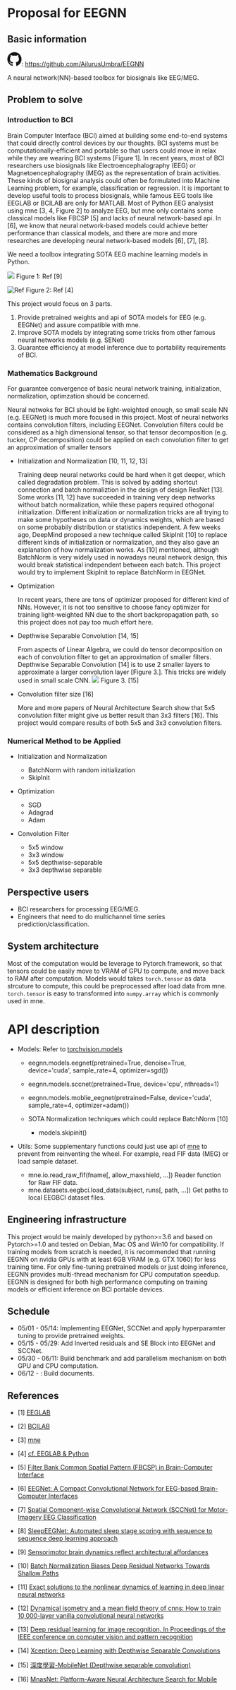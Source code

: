 # Proposal for EEGNN


## Basic information

![](https://github.com/AilurusUmbra/Archived/raw/master/GitHub-Mark-32px.png): https://github.com/AilurusUmbra/EEGNN

A neural network(NN)-based toolbox for biosignals like EEG/MEG.

## Problem to solve

### Introduction to BCI

Brain Computer Interface (BCI) aimed at building some end-to-end systems that could directly control devices by our thoughts. BCI systems must be computationally-efficient and portable so that users could  move in relax while they are wearing BCI systems [Figure 1]. In recent years, most of BCI researchers use biosignals like Electroencephalography (EEG) or Magnetoencephalography (MEG) as the representation of brain activities. These kinds of biosignal analysis could often be formulated into Machine Learning problem, for example, classification or regression. It is important to develop useful tools to process biosignals, while famous EEG tools like EEGLAB or BCILAB are only for MATLAB. Most of Python EEG analysist using  mne [3, 4, Figure 2] to analyze EEG, but mne only contains some classical models like FBCSP [5] and lacks of neural network-based api. In [6], we know that neural network-based models could achieve better performance than classical models, and there are more and more researches are developing neural network-based models [6], [7], [8].

We need a toolbox integrating SOTA EEG machine learning models in Python. 

![](https://i.imgur.com/tMkSeTL.png) Figure 1: Ref [9]

![Ref](https://sccn.ucsd.edu/mediawiki/images/thumb/2/2e/EEGLAB_usage.jpg/600px-EEGLAB_usage.jpg) Figure 2: Ref [4]



This project would focus on 3 parts.

1. Provide pretrained weights and api of SOTA models for EEG (e.g. EEGNet) and assure compatible with mne.
2. Improve SOTA models by integrating some tricks from other famous neural networks models (e.g. SENet)
3. Guarantee efficiency at model inference due to portability requirements of BCI.

### Mathematics Background

For guarantee convergence of basic neural network training, initialization, normalization, optimzation should be concerned.

Neural netwoks for BCI should be light-weighted enough, so small scale NN (e.g. EEGNet) is much more focused in this project.
Most of neural networks contains convolution filters, including EEGNet. 
Convolution filters could be considered as a high dimensional tensor, so that tensor decomposition (e.g. tucker, CP decomposition) could be applied on each convolution filter to get an approximation of smaller tensors 

* Initialization and Normalization [10, 11, 12, 13]

   Training deep neural networks could be hard when it get deeper, which called degradation problem. This is solved by adding shortcut connection and batch normaliztion in the design of design ResNet [13]. Some works [11, 12] have succeeded in training very deep networks without batch normalization, while these papers required othogonal initialization. Different initialization or normalization tricks are all trying to make some hypotheses on data or dynamics weights, which are based on some probabily distribution or statistics independent.  A few weeks ago, DeepMind proposed a new technique called SkipInit [10] to replace different kinds of initialization or normalization, and they also gave an explanation of how normalization works. As [10] mentioned, although BatchNorm is very widely used in nowadays neural network design, this would break statistical independent between each batch. This project would try to implement SkipInit to replace BatchNorm in EEGNet.

* Optimization 
  
   In recent years, there are tons of optimizer proposed for different kind of NNs. However, it is not too sensitive to choose fancy optimizer for training light-weighted NN due to the short backpropagation path, so this project does not pay too much effort here.

* Depthwise Separable Convolution [14, 15]

   From aspects of Linear Algebra, we could do tensor decomposition on each of convolution filter to get an approximation of smaller filters. Depthwise Separable Convolution [14] is to use 2 smaller layers to approximate a larger convolution layer [Figure 3.]. This tricks are widely used in small scale CNN.
![](https://miro.medium.com/max/1200/1*e_oU-f6hX4FSSD-1OukP6Q.png) Figure 3. [15]

* Convolution filter size [16]
  
  More and more papers of Neural Architecture Search show that 5x5 convolution filter might give us better result than 3x3 filters [16]. This project would compare results of both 5x5 and 3x3 convolution filters.

### Numerical Method to be Applied

* Initialization and Normalization
  * BatchNorm with random initialization
  * SkipInit
  
* Optimization 
  * SGD
  * Adagrad
  * Adam

* Convolution Filter
  * 5x5 window 
  * 3x3 window
  * 5x5 depthwise-separable
  * 3x3 depthwise separable
 

## Perspective users

* BCI researchers for processing EEG/MEG.
* Engineers that need to do multichannel time series prediction/classification.


## System architecture

Most of the computation would be leverage to Pytorch framework, so that tensors could be easily move to VRAM of GPU to compute, and move back to RAM after computation.
Models would takes `torch.tensor` as data strcuture to compute, this could be preprocessed after load data from mne. `torch.tensor` is easy to transformed into `numpy.array` which is commonly used in mne.

API description
===============

* Models: Refer to [torchvision.models](https://pytorch.org/docs/stable/torchvision/models.html)

  * eegnn.models.eegnet(pretrained=True, denoise=True, device='cuda', sample_rate=4, optimizer=sgd())
  * eegnn.models.sccnet(pretrained=True, device='cpu', nthreads=1)
  * eegnn.models.moblie_eegnet(pretrained=False, device='cuda', sample_rate=4,  optimizer=adam())

  * SOTA Normalization techniques which could replace BatchNorm [10]
    * models.skipinit()

* Utils: Some supplementary functions could just use api of [mne](https://mne.tools/stable/index.html) to prevent from reinventing the wheel. For example, read FIF data (MEG) or load sample dataset.

  * mne.io.read_raw_fif(fname[, allow_maxshield, …])            Reader function for Raw FIF data.
  * mne.datasets.eegbci.load_data(subject, runs[, path, …])     Get paths to local EEGBCI dataset files.

## Engineering infrastructure

This project would be mainly developed by python>=3.6 and based on Pytorch>=1.0 and tested on Debian, Mac OS and Win10 for compatibility. If training models from scratch is needed, it is recommended that running EEGNN on nvidia GPUs with at least 6GB VRAM (e.g. GTX 1060) for less training time. For only fine-tuning pretrained models or just doing inference, EEGNN provides multi-thread mechanism for CPU computation speedup. EEGNN is designed for both high performance computing on training models or efficient inference on BCI portable devices.



## Schedule


* 05/01 - 05/14: Implementing EEGNet, SCCNet and apply hyperparamter tuning to provide pretrained weights.
* 05/15 - 05/29: Add Inverted residuals and SE Block into EEGNet and SCCNet.
* 05/30 - 06/11: Build benchmark and add parallelism mechanism on both GPU and CPU computation.
* 06/12 -      : Build documents.

## References

* [1] [EEGLAB](https://sccn.ucsd.edu/eeglab/index.php)
* [2] [BCILAB](https://sccn.ucsd.edu/wiki/BCILAB)
* [3] [mne](https://mne.tools/stable/index.html)
* [4] [cf. EEGLAB & Python](https://sccn.ucsd.edu/wiki/EEGLAB_and_python)

* [5] [Filter Bank Common Spatial Pattern (FBCSP) in Brain-Computer Interface](https://ieeexplore.ieee.org/document/4634130)
* [6] [EEGNet: A Compact Convolutional Network for EEG-based Brain-Computer Interfaces](https://arxiv.org/abs/1611.08024)
* [7] [Spatial Component-wise Convolutional Network (SCCNet) for Motor-Imagery EEG Classification](https://ieeexplore.ieee.org/document/8716937)
* [8] [SleepEEGNet: Automated sleep stage scoring with sequence to sequence deep learning approach](https://arxiv.org/abs/1903.02108)
* [9] [Sensorimotor brain dynamics reflect architectural affordances](https://www.pnas.org/content/pnas/116/29/14769.full.pdf)
* [10] [Batch Normalization Biases Deep Residual Networks Towards Shallow Paths](https://arxiv.org/pdf/2002.10444.pdf)
* [11] [Exact solutions to the nonlinear dynamics of learning in deep linear neural networks](https://arxiv.org/abs/1312.6120)
* [12] [Dynamical isometry and a mean field theory of cnns: How to train 10,000-layer vanilla convolutional neural networks](https://arxiv.org/abs/1806.05393)
* [13] [Deep residual learning for image recognition. In Proceedings of the IEEE conference on computer vision and pattern recognition]()
* [14] [Xception: Deep Learning with Depthwise Separable Convolutions](https://arxiv.org/abs/1610.02357)
* [15] [深度學習-MobileNet (Depthwise separable convolution)](https://medium.com/@chih.sheng.huang821/%E6%B7%B1%E5%BA%A6%E5%AD%B8%E7%BF%92-mobilenet-depthwise-separable-convolution-f1ed016b3467)
* [16] [MnasNet: Platform-Aware Neural Architecture Search for Mobile](https://arxiv.org/pdf/1807.11626.pdf)
